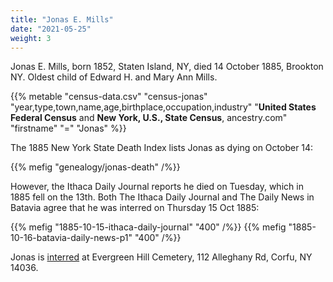 ```yaml
---
title: "Jonas E. Mills"
date: "2021-05-25"
weight: 3
---
```


Jonas E. Mills, born 1852, Staten Island, NY, died 14 October 1885, Brookton NY. Oldest child of Edward H. and Mary Ann Mills.

<!--more-->

{{% metable "census-data.csv" "census-jonas" "year,type,town,name,age,birthplace,occupation,industry" "**United States Federal Census** and **New York, U.S., State Census**, ancestry.com" "firstname" "=" "Jonas" %}}

The 1885 New York State Death Index lists Jonas as dying on October 14:

{{% mefig "genealogy/jonas-death" /%}}

However, the Ithaca Daily Journal reports he died on Tuesday, which in 1885 fell on the 13th. Both The Ithaca Daily Journal and The Daily News in Batavia agree that he was interred on Thursday 15 Oct 1885:

{{% mefig "1885-10-15-ithaca-daily-journal" "400" /%}}
{{% mefig "1885-10-16-batavia-daily-news-p1" "400" /%}}

Jonas is [interred](https://www.findagrave.com/memorial/75958930/jonas-e-mills) at Evergreen Hill Cemetery, 112 Alleghany Rd, Corfu, NY 14036.